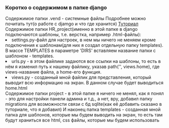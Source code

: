 <h3>Коротко о содержимом в папке django</h3>
<bold>Содержимое папки .vend</bold> - системные файлы
Подробнее можно почитать тут(о работе с djamgo и что где хранится) 
<a href="https://zen.yandex.ru/media/id/5eba7f439f339d116671be06/kak-dobavit-htmlshablon-v-django-5fa8c47fb1fbcf2e235ac874">Туториал<a/>
<bold>Содержимое папки HR_project</bold>(именно в этой папке в django подключаются шаблоны, т.е. верстка,  например .html-файлы):
<li>settings.py-файл для настроек, в нем мы ничего не меняем кроме подключения к шаблонам(для них я создал отдельную папку templates). В массе TEMPLATES в параметре
'DIRS' вставляем название папки с шаблоном - templates.</li>
<li>urls.py - в этом файлике задаются все ссылки на шаблоны, то есть в нём я изменил путь к нашему файлику, указав  path('', views.home), где views-название 
файла, а home-его функция.</li>
<li>views.py - созданный мной файлик для представления, который выводит всю информацию на экран. В данном случае будет выводиться home.html</li>
<bold>Содержимое папки project</bold> - в этой папке я ничего не менял, как я понял - это для настройки панели админа и т.д., а нет, вру, добавил папку migrations для 
возможности связи с бд sqlite(как её добавить сказано в туториале, что я добавил)
И наконец <bold>папка templates</bold> - созданная мной папка для шаблонов, которые мы будем выводить на экран, то есть там будут храниться все html, css файлы, которые мы
будем использовать
